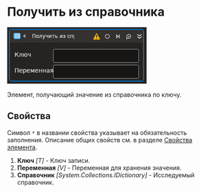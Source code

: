 # Получить из справочника

![](<../../../../resources/activities/extra/t1/T1-GetDictValue.PNG>)

Элемент, получающий значение из справочника по ключу.

## Свойства

Символ `*` в названии свойства указывает на обязательность заполнения. 
Описание общих свойств см. в разделе [Свойства элемента](https://docs.primo-rpa.ru/primo-rpa/primo-studio/process/elements#svoistva-elementa).

1. **Ключ** *[T]* - Ключ записи.
1. **Переменная** *[V]* - Переменная для хранения значения.
1. **Справочник** *[System.Collections.IDictionary]* - Исследуемый справочник.
